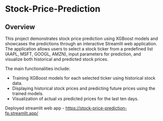# Stock-Price-Prediction

## Overview

This project demonstrates stock price prediction using XGBoost models and showcases the predictions through an interactive Streamlit web application. The application allows users to select a stock ticker from a predefined list (AAPL, MSFT, GOOGL, AMZN), input parameters for prediction, and visualize both historical and predicted stock prices.

The main functionalities include:

- Training XGBoost models for each selected ticker using historical stock data.
- Displaying historical stock prices and predicting future prices using the trained models.
- Visualization of actual vs predicted prices for the last ten days.

Deployed streamlit web app - https://stock-price-prediction-fp.streamlit.app/
